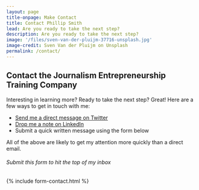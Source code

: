 ```yaml
---
layout: page
title-onpage: Make Contact
title: Contact Phillip Smith
lead: Are you ready to take the next step?
description: Are you ready to take the next step?
image: '/files/sven-van-der-pluijm-37716-unsplash.jpg'
image-credit: Sven Van der Pluijm on Unsplash
permalink: /contact/
---
```


## Contact the Journalism Entrepreneurship Training Company

Interesting in learning more? Ready to take the next step? Great! Here are a few ways to get in touch with me:

* <a href="https://twitter.com/phillipadsmith">Send me a direct message on Twitter</a>
* <a href="https://linkedin.com/in/phillipadsmith/">Drop me a note on LinkedIn</a>
* Submit a quick written message using the form below

All of the above are likely to get my attention more quickly than a direct email.

###### Submit this form to hit the top of my inbox
{% include form-contact.html %}
